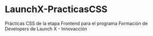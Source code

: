 # LaunchX-PracticasCSS
Prácticas CSS de la etapa Frontend para el programa Formación de Developers de Launch X - Innovacción
